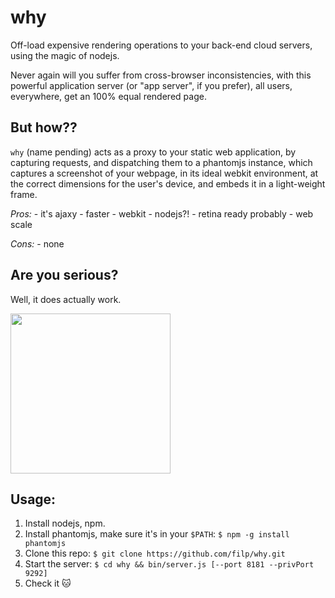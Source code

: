 # why

Off-load expensive rendering operations to your back-end cloud servers,
using the magic of nodejs.

Never again will you suffer from cross-browser inconsistencies, with
this powerful application server (or "app server", if you prefer), all
users, everywhere, get an 100% equal rendered page.

## But how??

`why` (name pending) acts as a proxy to your static web application, by
capturing requests, and dispatching them to a phantomjs instance, which
captures a screenshot of your webpage, in its ideal webkit environment,
at the correct dimensions for the user's device, and embeds it in a light-weight
frame.

*Pros:*
	- it's ajaxy
	- faster
	- webkit
	- nodejs?!
	- retina ready probably
	- web scale

*Cons:*
	- none

## Are you serious?

Well, it does actually work.

<img src="http://i.imgur.com/GYeamse.gif" width="256">

## Usage:

1. Install nodejs, npm.
2. Install phantomjs, make sure it's in your `$PATH`: `$ npm -g install phantomjs`
3. Clone this repo: `$ git clone https://github.com/filp/why.git`
4. Start the server: `$ cd why && bin/server.js [--port 8181 --privPort 9292]`
5. Check it :cat:
